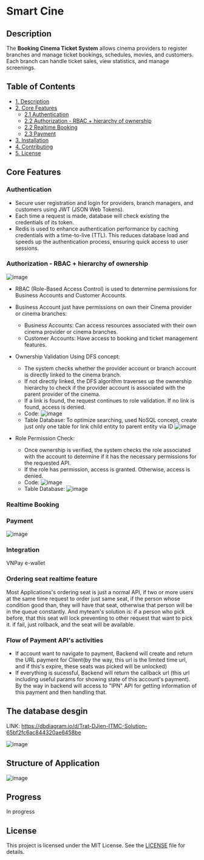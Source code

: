 # Smart Cine

## Description
The **Booking Cinema Ticket System** allows cinema providers to register branches and manage ticket bookings, schedules, movies, and customers. Each branch can handle ticket sales, view statistics, and manage screenings.

## Table of Contents
- [1. Description](#description)
- [2. Core Features](#core-features)
  - [2.1 Authentication](#authentication)
  - [2.2 Authorization - RBAC + hierarchy of ownership](#authorization---rbac--hierarchy-of-ownership)
  - [2.2 Realtime Booking](#realtime-booking)
  - [2.3 Payment](#payment)
- [3. Installation](#installation)
- [4. Contributing](#contributing)
- [5. License](#license)


## Core Features
### Authentication
- Secure user registration and login for providers, branch managers, and customers using JWT (JSON Web Tokens).
- Each time a request is made, database will check existing the credentials of its token.
- Redis is used to enhance authentication performance by caching credentials with a time-to-live (TTL). This reduces database load and speeds up the authentication process, ensuring quick access to user sessions.
### Authorization - RBAC + hierarchy of ownership
![image](https://github.com/user-attachments/assets/75a3b2e7-55c5-40ad-9556-43246b419809)
- RBAC (Role-Based Access Control) is used to determine permissions for Business Accounts and Customer Accounts.
- Business Account just have permissions on own their Cinema provider or cinema branches:
  - Business Accounts: Can access resources associated with their own cinema provider or cinema branches.
  - Customer Accounts: Have access to booking and ticket management features.
- Ownership Validation Using DFS concept:
  - The system checks whether the provider account or branch account is directly linked to the cinema branch.
  - If not directly linked, the DFS algorithm traverses up the ownership hierarchy to check if the provider account is associated with the parent provider of the cinema.
  - If a link is found, the request continues to role validation. If no link is found, access is denied.
  - Code:  ![image](https://github.com/user-attachments/assets/f323275b-73c8-4479-9297-e4068e47138c)
  - Table Database: To optimize searching, used NoSQL concept, create just only one table for link child entity to parent entity via ID ![image](https://github.com/user-attachments/assets/d260e283-be2e-448a-a00a-be2d937f338d)
 
  

- Role Permission Check:
  - Once ownership is verified, the system checks the role associated with the account to determine if it has the necessary permissions for the requested API.
  - If the role has permission, access is granted. Otherwise, access is denied.
  - Code: ![image](https://github.com/user-attachments/assets/5e631f12-2a22-4b99-a9a3-b0dfcb3107fc)
  - Table Database: ![image](https://github.com/user-attachments/assets/2fa02d9c-ed91-48a4-bab5-5f1948f42149)

  
### Realtime Booking 
### Payment 



![image](https://github.com/user-attachments/assets/75a3b2e7-55c5-40ad-9556-43246b419809)

### Integration
VNPay e-wallet
### Ordering seat realtime feature
Most Applications's ordering seat is just a normal API, if two or more users at the same time request to order just same seat, if the person whose condition good than, they will have that seat, otherwise that person will be in the queue constantly.
And myteam's solution is: if a person who pick before, that this seat will lock preventing to other request that want to pick it. if fail, just rollback, and the seat will be available.
### Flow of Payment API's activities
- If account want to navigate to payment, Backend will create and return the URL payment for Client(by the way, this url is the limited time url, and if this's expire, these seats was picked will be unlocked)
- If everything is sucessful, Backend will return the callback url (this url including useful params for showing state of this account's payment). By the way in backend will access to "IPN" API for getting information of this payment and then handling that.

## The database desgin 
LINK: https://dbdiagram.io/d/Trat-DJien-ITMC-Solution-65bf2fc6ac844320ae6458be

![image](https://github.com/user-attachments/assets/c3207c23-4d83-434e-91fb-88bad935f754)
## Structure of Application
![image](https://github.com/realtime-cinema/CinemaManagement/assets/90248665/e361de87-dad8-4714-8981-593d135c5969)

## Progress
In progress 

## License 
This project is licensed under the MIT License. See the [LICENSE](./LICENSE) file for details.
